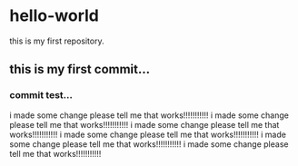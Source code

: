 # hello-world
this is my first repository.

## this is my first commit...
### commit test...

i made some change
please tell me that works!!!!!!!!!!!
i made some change
please tell me that works!!!!!!!!!!!
i made some change
please tell me that works!!!!!!!!!!!
i made some change
please tell me that works!!!!!!!!!!!
i made some change
please tell me that works!!!!!!!!!!!
i made some change
please tell me that works!!!!!!!!!!!
